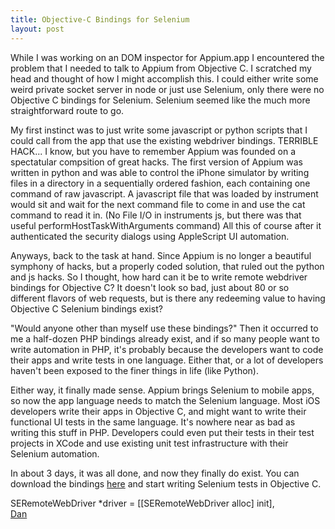 ```yaml
---
title: Objective-C Bindings for Selenium
layout: post
---
```


While I was working on an DOM inspector for Appium.app I encountered the problem that I needed to talk to Appium from Objective C. I scratched my head and thought of how I might accomplish this. I could either write some weird private socket server in node or just use Selenium, only there were no Objective C bindings for Selenium. Selenium seemed like the much more straightforward route to go.

My first instinct was to just write some javascript or python scripts that I could call from the app that use the existing webdriver bindings. TERRIBLE HACK... I know, but you have to remember Appium was founded on a spectatular compsition of great hacks. The first version of Appium was written in python and was able to control the iPhone simulator by writing files in a directory in a sequentially ordered fashion, each containing one command of raw javascript. A javascript file that was loaded by instrument would sit and wait for the next command file to come in and use the cat command to read it in. (No File I/O in instruments js, but there was that useful performHostTaskWithArguments command) All this of course after it authenticated the security dialogs using AppleScript UI automation.

Anyways, back to the task at hand. Since Appium is no longer a beautiful symphony of hacks, but a properly coded solution, that ruled out the python and js hacks. So I thought, how hard can it be to write remote webdriver bindings for Objective C? It doesn't look so bad, just about 80 or so different flavors of web requests, but is there any redeeming value to having Objective C Selenium bindings exist?

"Would anyone other than myself use these bindings?" Then it occurred to me a half-dozen PHP bindings already exist, and if so many people want to write automation in PHP, it's probably because the developers want to code their apps and write tests in one language. Either that, or a lot of developers haven't been exposed to the finer things in life (like Python).

Either way, it finally made sense. Appium brings Selenium to mobile apps, so now the app language needs to match the Selenium language. Most iOS developers write their apps in Objective C, and might want to write their functional UI tests in the same language. It's nowhere near as bad as writing this stuff in PHP. Developers could even put their tests in their test projects in XCode and use existing unit test infrastructure with their Selenium automation.

In about 3 days, it was all done, and now they finally do exist. You can download the bindings <a href="https://github.com/appium/selenium-objective-c">here</a> and start writing Selenium tests in Objective C.

SERemoteWebDriver *driver = [[SERemoteWebDriver alloc] init],<br />
<a href="http://github.com/penguinho">Dan</a>
